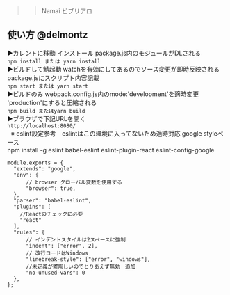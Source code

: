 >>Namai
ビブリアロ

## 使い方 @delmontz 
▶カレントに移動 インストール package.js内のモジュールがDLされる  
`npm install または yarn install`  
▶ビルドして鯖起動 watchを有効にしてあるのでソース変更が即時反映される package.jsにスクリプト内容記載  
`npm start または yarn start`  
▶ビルドのみ webpack.config.js内のmode:'development'を適時変更 'production'にすると圧縮される  
`npm build またはyarn build`  
▶ブラウザで下記URLを開く  
`http://localhost:8080/`  
  
※ eslint設定参考　eslintはこの環境に入ってないため適時対応 google styleベース  
npm install -g eslint babel-eslint eslint-plugin-react eslint-config-google

``` 
module.exports = {
  "extends": "google",
  "env": {
      // browser グローバル変数を使用する
      "browser": true,
  },
  "parser": "babel-eslint",
  "plugins": [
    //Reactのチェックに必要
    "react"
  ],
  "rules": {
      // インデントスタイルは2スペースに強制
      "indent": ["error", 2],
      // 改行コードはWindows
      "linebreak-style": ["error", "windows"],
      //未定義が鬱陶しいのでとりあえず無効　追加
      "no-unused-vars": 0
  },
};
```

